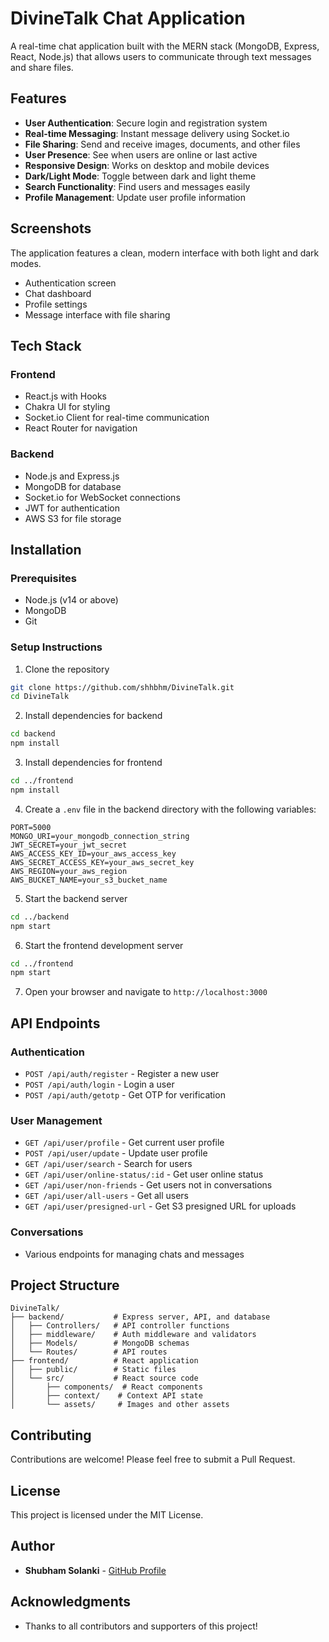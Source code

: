 # DivineTalk Chat Application

A real-time chat application built with the MERN stack (MongoDB, Express, React, Node.js) that allows users to communicate through text messages and share files.

## Features

- **User Authentication**: Secure login and registration system
- **Real-time Messaging**: Instant message delivery using Socket.io
- **File Sharing**: Send and receive images, documents, and other files
- **User Presence**: See when users are online or last active
- **Responsive Design**: Works on desktop and mobile devices
- **Dark/Light Mode**: Toggle between dark and light theme
- **Search Functionality**: Find users and messages easily
- **Profile Management**: Update user profile information

## Screenshots

The application features a clean, modern interface with both light and dark modes.

- Authentication screen
- Chat dashboard
- Profile settings
- Message interface with file sharing

## Tech Stack

### Frontend
- React.js with Hooks
- Chakra UI for styling
- Socket.io Client for real-time communication
- React Router for navigation

### Backend
- Node.js and Express.js
- MongoDB for database
- Socket.io for WebSocket connections
- JWT for authentication
- AWS S3 for file storage

## Installation

### Prerequisites
- Node.js (v14 or above)
- MongoDB
- Git

### Setup Instructions

1. Clone the repository
```bash
git clone https://github.com/shhbhm/DivineTalk.git
cd DivineTalk
```

2. Install dependencies for backend
```bash
cd backend
npm install
```

3. Install dependencies for frontend
```bash
cd ../frontend
npm install
```

4. Create a `.env` file in the backend directory with the following variables:
```
PORT=5000
MONGO_URI=your_mongodb_connection_string
JWT_SECRET=your_jwt_secret
AWS_ACCESS_KEY_ID=your_aws_access_key
AWS_SECRET_ACCESS_KEY=your_aws_secret_key
AWS_REGION=your_aws_region
AWS_BUCKET_NAME=your_s3_bucket_name
```

5. Start the backend server
```bash
cd ../backend
npm start
```

6. Start the frontend development server
```bash
cd ../frontend
npm start
```

7. Open your browser and navigate to `http://localhost:3000`

## API Endpoints

### Authentication
- `POST /api/auth/register` - Register a new user
- `POST /api/auth/login` - Login a user
- `POST /api/auth/getotp` - Get OTP for verification

### User Management
- `GET /api/user/profile` - Get current user profile
- `POST /api/user/update` - Update user profile
- `GET /api/user/search` - Search for users
- `GET /api/user/online-status/:id` - Get user online status
- `GET /api/user/non-friends` - Get users not in conversations
- `GET /api/user/all-users` - Get all users
- `GET /api/user/presigned-url` - Get S3 presigned URL for uploads

### Conversations
- Various endpoints for managing chats and messages

## Project Structure

```
DivineTalk/
├── backend/           # Express server, API, and database
│   ├── Controllers/   # API controller functions
│   ├── middleware/    # Auth middleware and validators
│   ├── Models/        # MongoDB schemas
│   └── Routes/        # API routes
├── frontend/          # React application
│   ├── public/        # Static files
│   └── src/           # React source code
│       ├── components/  # React components
│       ├── context/    # Context API state
│       └── assets/     # Images and other assets
```

## Contributing

Contributions are welcome! Please feel free to submit a Pull Request.

## License

This project is licensed under the MIT License.

## Author

- **Shubham Solanki** - [GitHub Profile](https://github.com/shhbhm)

## Acknowledgments

- Thanks to all contributors and supporters of this project!
